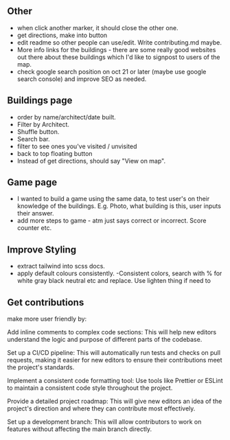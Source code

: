 ## Other

- when click another marker, it should close the other one.
- get directions, make into button
- edit readme so other people can use/edit. Write contributing.md maybe.
- More info links for the buildings - there are some really good websites out there about these buildings which I'd like to signpost to users of the map.
- check google search position on oct 21 or later (maybe use google search console) and improve SEO as needed.

## Buildings page

- order by name/architect/date built.
- Filter by Architect.
- Shuffle button.
- Search bar.
- filter to see ones you've visited / unvisited
- back to top floating button
- Instead of get directions, should say "View on map".

## Game page

- I wanted to build a game using the same data, to test user's on their knowledge of the buildings. E.g. Photo, what building is this, user inputs their answer.
- add more steps to game - atm just says correct or incorrect. Score counter etc.

## Improve Styling

- extract tailwind into scss docs.
- apply default colours consistently.
  -Consistent colors, search with % for white gray black neutral etc and replace. Use lighten thing if need to

## Get contributions

make more user friendly by:

Add inline comments to complex code sections: This will help new editors understand the logic and purpose of different parts of the codebase.

Set up a CI/CD pipeline: This will automatically run tests and checks on pull requests, making it easier for new editors to ensure their contributions meet the project's standards.

Implement a consistent code formatting tool: Use tools like Prettier or ESLint to maintain a consistent code style throughout the project.

Provide a detailed project roadmap: This will give new editors an idea of the project's direction and where they can contribute most effectively.

Set up a development branch: This will allow contributors to work on features without affecting the main branch directly.
